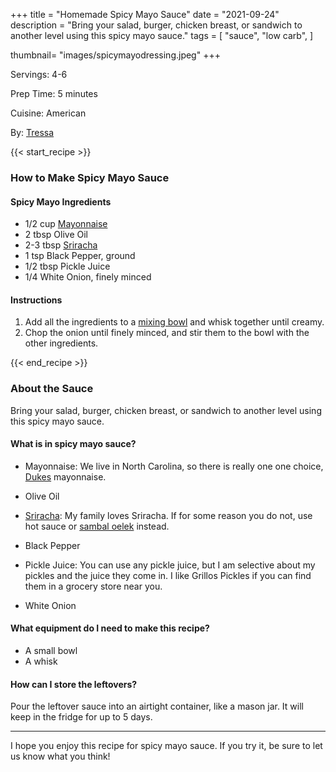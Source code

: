 +++
title = "Homemade Spicy Mayo Sauce"
date = "2021-09-24"
description = "Bring your salad, burger, chicken breast, or sandwich to another level using this spicy mayo sauce."
tags = [
    "sauce",
    "low carb",
]

thumbnail= "images/spicymayodressing.jpeg"
+++

Servings: 4-6 <!--more-->

Prep Time: 5 minutes 

Cuisine: American 

By: [Tressa](https://www.jamilghar.com/about/)

{{< start_recipe >}}

### How to Make Spicy Mayo Sauce 

#### Spicy Mayo Ingredients

* 1/2 cup [Mayonnaise](https://amzn.to/3i8LkxD) 
* 2 tbsp Olive Oil 
* 2-3 tbsp [Sriracha](https://amzn.to/3m6bmmm)
* 1 tsp Black Pepper, ground 
* 1/2 tbsp Pickle Juice 
* 1/4 White Onion, finely minced 
  
#### Instructions

1. Add all the ingredients to a [mixing bowl](https://amzn.to/31fxunn) and whisk together until creamy. 
2. Chop the onion until finely minced, and stir them to the bowl with the other ingredients. 

{{< end_recipe >}}

### About the Sauce 

Bring your salad, burger, chicken breast, or sandwich to another level using this spicy mayo sauce. 

#### What is in spicy mayo sauce? 

* Mayonnaise: We live in North Carolina, so  there is really one one choice, [Dukes](https://amzn.to/3i8LkxD) mayonnaise.

* Olive Oil 

* [Sriracha](https://amzn.to/3m6bmmm): My family loves Sriracha. If for some reason you do not, use hot sauce or [sambal oelek](https://amzn.to/3zGtgAQ) instead. 

* Black Pepper 

* Pickle Juice: You can use any pickle juice, but I am selective about my pickles and the juice they come in. I like Grillos Pickles if you can find them in a grocery store near you. 

* White Onion

#### What equipment do I need to make this recipe?

* A small bowl 
* A whisk 

#### How can I store the leftovers? 

Pour the leftover sauce into an airtight container, like a mason jar. It will keep in the fridge for up to 5 days.

---- 

I hope you enjoy this recipe for spicy mayo sauce. If you try it, be sure to let us know what you think!
